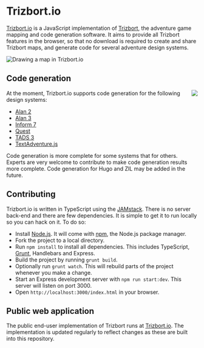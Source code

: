 # Trizbort.io

[Trizbort.io](http://www.trizbort.io) is a JavaScript implementation of [Trizbort](http://www.trizbort.com), the adventure game mapping and code generation software. It aims to provide all Trizbort features in the browser, so that no download is required to create and share Trizbort maps, and generate code for several adventure design systems.

![Drawing a map in Trizbort.io](http://www.trizbort.io/assets/map.png)

## Code generation

<img align="right" src="http://www.trizbort.io/assets/trizbort-code-generation.png">At the moment, Trizbort.io supports code generation for the following design systems:

* [Alan 2](https://www.alanif.se/)
* [Alan 3](https://www.alanif.se/)
* [Inform 7](http://inform7.com/)
* [Quest](http://textadventures.co.uk/quest)
* [TADS 3](https://www.tads.org/tads3.htm)
* [TextAdventure.js](https://github.com/TheBroox/TextAdventure.js)

Code generation is more complete for some systems that for others. Experts are very welcome to contribute to make code generation results more complete. Code generation for Hugo and ZIL may be added in the future.

## Contributing

Trizbort.io is written in TypeScript using the [JAMstack](https://jamstack.org/). There is no server back-end and there are few dependencies. It is simple to get it to run locally so you can hack on it. To do so:

* Install [Node.js](https://nodejs.org/). It will come with [npm](https://www.npmjs.com/), the Node.js package manager.
* Fork the project to a local directory.
* Run `npm install` to install all dependencies. This includes TypeScript, [Grunt](https://gruntjs.com/), Handlebars and Express.
* Build the project by running `grunt build`. 
* Optionally run `grunt watch`. This will rebuild parts of the project whenever you make a change.
* Start an Express development server with `npm run start:dev`. This server will listen on port 3000.
* Open `http://localhost:3000/index.html` in your browser.

## Public web application

The public end-user implementation of Trizbort runs at [Trizbort.io](http://www.trizbort.io). The implementation is updated regularly to reflect changes as these are built into this repository.
